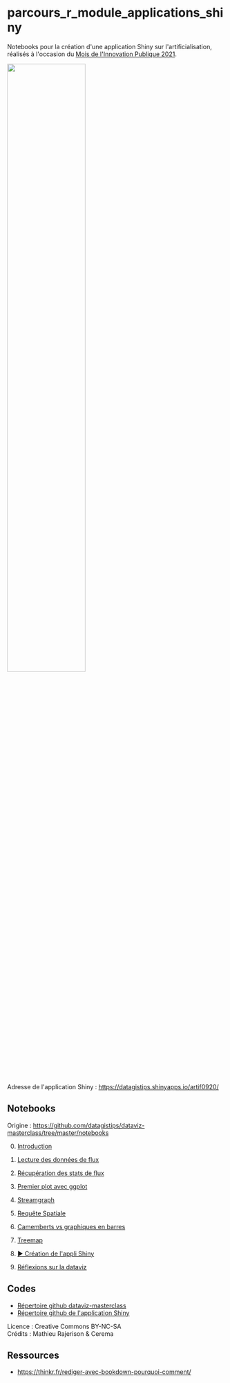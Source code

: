 # parcours\_r\_module\_applications\_shiny

Notebooks pour la création d'une application Shiny sur l'artificialisation, réalisés à l'occasion du [Mois de l'Innovation Publique 2021](https://www.modernisation.gouv.fr/mois-de-linnovation-publique/le-mois-du-numerique-au-cerema-le-numerique-au-service-de-lexpertise).

<img src="https://raw.githubusercontent.com/datagistips/dataviz-masterclass/master/notebooks/files/shinyapp/gif/animation.gif" width='60%'>


Adresse de l'application Shiny : https://datagistips.shinyapps.io/artif0920/

## Notebooks

Origine : https://github.com/datagistips/dataviz-masterclass/tree/master/notebooks

0. [Introduction](0-notebook-intro.Rmd)

1. [Lecture des données de flux](1-notebook-read.Rmd)
 
2. [Récupération des stats de flux](2-notebook-process.Rmd)

3. [Premier plot avec ggplot](3-notebook-ggplot.Rmd)

4. [Streamgraph](4-notebook-stream.Rmd)

5. [Requête Spatiale](5-notebook-spatial.Rmd)

6. [Camemberts vs graphiques en barres](6-notebook-pieplot-vs-barplot.Rmd)

7. [Treemap](7-notebook-treemap.Rmd)

8. [▶ Création de l'appli Shiny](8-notebook-shiny.Rmd)

9. [Réflexions sur la dataviz](9-notebook-réflexions.Rmd)


## Codes  
- [Répertoire github dataviz-masterclass](https://github.com/datagistips/dataviz-masterclass)  
- [Répertoire github de l'application Shiny](https://github.com/datagistips/shiny-artif0920-app)

Licence : Creative Commons BY-NC-SA  
Crédits : Mathieu Rajerison & Cerema

## Ressources
- https://thinkr.fr/rediger-avec-bookdown-pourquoi-comment/
